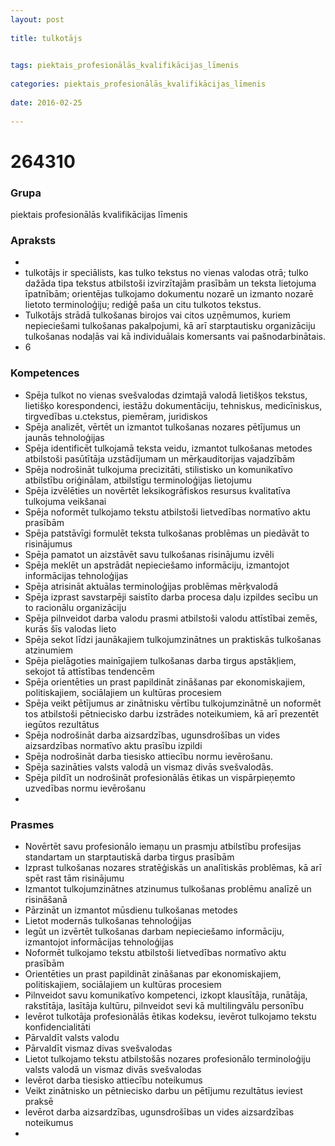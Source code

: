 ```yaml
---
layout: post
    
title: tulkotājs

    
tags: piektais_profesionālās_kvalifikācijas_līmenis
    
categories: piektais_profesionālās_kvalifikācijas_līmenis
    
date: 2016-02-25
    
---
```

# 264310

### Grupa
piektais profesionālās kvalifikācijas līmenis


### Apraksts

* 
* tulkotājs ir speciālists, kas tulko tekstus no vienas valodas otrā; tulko dažāda tipa tekstus atbilstoši izvirzītajām prasībām un teksta lietojuma īpatnībām; orientējas tulkojamo dokumentu nozarē un izmanto nozarē lietoto terminoloģiju; rediģē paša un citu tulkotos tekstus. 
* 	Tulkotājs strādā tulkošanas birojos vai citos uzņēmumos, kuriem nepieciešami tulkošanas pakalpojumi, kā arī starptautisku organizāciju tulkošanas nodaļās vai kā individuālais komersants vai pašnodarbinātais. 
* 	6 

### Kompetences

* Spēja tulkot no vienas svešvalodas dzimtajā valodā lietišķos tekstus, lietišķo korespondenci, iestāžu dokumentāciju, tehniskus, medicīniskus, tirgvedības u.ctekstus, piemēram, juridiskos
* Spēja analizēt, vērtēt un izmantot tulkošanas nozares pētījumus un jaunās tehnoloģijas
* Spēja identificēt tulkojamā teksta veidu, izmantot tulkošanas metodes atbilstoši pasūtītāja uzstādījumam un mērķauditorijas vajadzībām
* Spēja nodrošināt tulkojuma precizitāti, stilistisko un komunikatīvo atbilstību oriģinālam, atbilstīgu terminoloģijas lietojumu
* Spēja izvēlēties un novērtēt leksikogrāfiskos resursus kvalitatīva tulkojuma veikšanai
* Spēja noformēt tulkojamo tekstu atbilstoši lietvedības normatīvo aktu prasībām
* Spēja patstāvīgi formulēt teksta tulkošanas problēmas un piedāvāt to risinājumus
* Spēja pamatot un aizstāvēt savu tulkošanas risinājumu izvēli
* Spēja meklēt un apstrādāt nepieciešamo informāciju, izmantojot informācijas tehnoloģijas
* Spēja atrisināt aktuālas terminoloģijas problēmas mērķvalodā
* Spēja izprast savstarpēji saistīto darba procesa daļu izpildes secību un to racionālu organizāciju
* Spēja pilnveidot darba valodu prasmi atbilstoši valodu attīstībai zemēs, kurās šīs valodas lieto
* Spēja sekot līdzi jaunākajiem tulkojumzinātnes un praktiskās tulkošanas atzinumiem
* Spēja pielāgoties mainīgajiem tulkošanas darba tirgus apstākļiem, sekojot tā attīstības tendencēm
* Spēja orientēties un prast papildināt zināšanas par ekonomiskajiem, politiskajiem, sociālajiem un kultūras procesiem
* Spēja veikt pētījumus ar zinātnisku vērtību tulkojumzinātnē un noformēt tos atbilstoši pētniecisko darbu izstrādes noteikumiem, kā arī prezentēt iegūtos rezultātus
* Spēja nodrošināt darba aizsardzības, ugunsdrošības un vides aizsardzības normatīvo aktu prasību izpildi
* Spēja nodrošināt darba tiesisko attiecību normu ievērošanu.
*  Spēja sazināties valsts valodā un vismaz divās svešvalodās.
*  Spēja pildīt un nodrošināt profesionālās ētikas un vispārpieņemto uzvedības normu ievērošanu
* 

### Prasmes 
* Novērtēt savu profesionālo iemaņu un prasmju atbilstību profesijas standartam un starptautiskā darba tirgus prasībām
* Izprast tulkošanas nozares stratēģiskās un analītiskās problēmas, kā arī spēt rast tām risinājumu
* Izmantot tulkojumzinātnes atzinumus tulkošanas problēmu analīzē un risināšanā
* Pārzināt un izmantot mūsdienu tulkošanas metodes
* Lietot modernās tulkošanas tehnoloģijas
* Iegūt un izvērtēt tulkošanas darbam nepieciešamo informāciju, izmantojot informācijas tehnoloģijas
* Noformēt tulkojamo tekstu atbilstoši lietvedības normatīvo aktu prasībām
* Orientēties un prast papildināt zināšanas par ekonomiskajiem, politiskajiem, sociālajiem un kultūras procesiem
* Pilnveidot savu komunikatīvo kompetenci, izkopt klausītāja, runātāja, rakstītāja, lasītāja kultūru, pilnveidot sevi kā multilingvālu personību
* Ievērot tulkotāja profesionālās ētikas kodeksu, ievērot tulkojamo tekstu konfidencialitāti
* Pārvaldīt valsts valodu
* Pārvaldīt vismaz divas svešvalodas
* Lietot tulkojamo tekstu atbilstošās nozares profesionālo terminoloģiju valsts valodā un vismaz divās svešvalodas
* Ievērot darba tiesisko attiecību noteikumus
* Veikt zinātnisko un pētniecisko darbu un pētījumu rezultātus ieviest praksē
* Ievērot darba aizsardzības, ugunsdrošības un vides aizsardzības noteikumus
* 